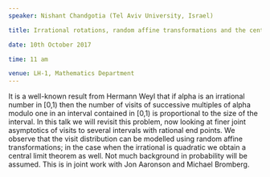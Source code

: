 ```yaml
---
speaker: Nishant Chandgotia (Tel Aviv University, Israel)

title: Irrational rotations, random affine transformations and the central limit theorem

date: 10th October 2017

time: 11 am

venue: LH-1, Mathematics Department
---
```


It is a well-known result from Hermann Weyl that if alpha is an irrational number in [0,1) 
then the number of visits of successive multiples of alpha modulo one in an interval contained in [0,1) 
is proportional to the size of the interval. In this talk we will revisit this problem, 
now looking at finer joint asymptotics of visits to several intervals with rational end points. 
We observe that the visit distribution can be modelled using random affine transformations; 
in the case when the irrational is quadratic we obtain a central limit theorem as well. 
Not much background in probability will be assumed. This is in joint work with Jon Aaronson and Michael Bromberg. 
